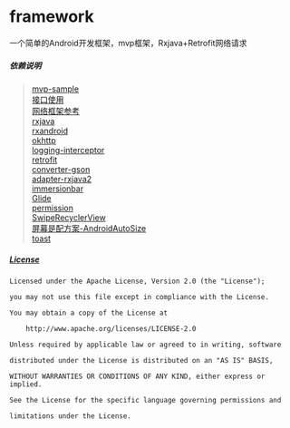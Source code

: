 # framework
一个简单的Android开发框架，mvp框架，Rxjava+Retrofit网络请求


##### 依赖说明
> [mvp-sample](https://github.com/yanzhenjie/mvp-sample) \
> [接口使用](https://wanandroid.com/blog/show/2) \
> [网络框架参考](https://github.com/ForgetSky/ForgetSkyWanAndroid) \
> [rxjava](https://github.com/ReactiveX/RxJava) \
> [rxandroid](https://github.com/ReactiveX/RxAndroid) \
> [okhttp](https://github.com/square/okhttp) \
> [logging-interceptor](https://github.com/square/okhttp/tree/master/okhttp-logging-interceptor) \
> [retrofit](https://github.com/square/retrofit) \
> [converter-gson](https://github.com/square/retrofit/tree/master/retrofit-converters) \
> [adapter-rxjava2](https://github.com/square/retrofit/tree/master/retrofit-adapters) \
> [immersionbar](https://github.com/gyf-dev/ImmersionBar) \
> [Glide](https://github.com/bumptech/glide) \
> [permission](https://github.com/yanzhenjie/AndPermission) \
> [SwipeRecyclerView](https://github.com/yanzhenjie/SwipeRecyclerView) \
> [屏幕是配方案-AndroidAutoSize](https://github.com/JessYanCoding/AndroidAutoSize) \
> [toast](https://github.com/getActivity/ToastUtils) 

##### [License](./LICENSE)

    Licensed under the Apache License, Version 2.0 (the "License");

    you may not use this file except in compliance with the License.

    You may obtain a copy of the License at

        http://www.apache.org/licenses/LICENSE-2.0

    Unless required by applicable law or agreed to in writing, software

    distributed under the License is distributed on an "AS IS" BASIS,

    WITHOUT WARRANTIES OR CONDITIONS OF ANY KIND, either express or implied.

    See the License for the specific language governing permissions and

    limitations under the License.